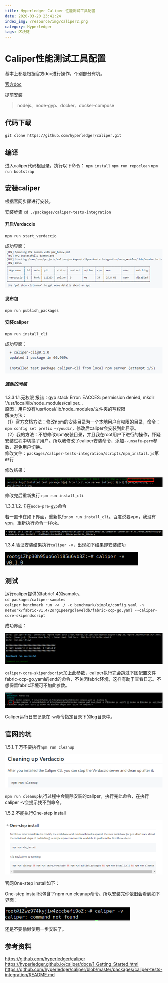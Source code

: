 ```yaml
---
title: Hyperledger Caliper 性能测试工具配置
date: 2020-03-20 23:41:24
index_img: /resource/img/caliper2.png
category: Hyperledger
tags: 区块链
---
```


# Caliper性能测试工具配置

基本上都是根据官方doc进行操作，个别部分有坑。

[官方doc](https://hyperledger.github.io/caliper/docs/1_Getting_Started.html)

提前安装

>nodejs、node-gyp、docker、docker-compose

## 代码下载

`git clone https://github.com/hyperledger/caliper.git`

## 编译

进入caliper代码根目录，执行以下命令：
`npm install`
`npm run repoclean`
`npm run bootstrap`

## 安装caliper
根据官网步骤进行安装。

[安装步骤](https://github.com/hyperledger/caliper/blob/master/packages/caliper-tests-integration/README.md)
`cd ./packages/caliper-tests-integration`

#### 开启Verdaccio
`npm run start_verdaccio`

成功界面：
![avatar](/resource/img/Picture1.png)

#### 发布包

`npm run publish_packages`

#### 安装caliper

`npm run install_cli`

成功界面：
![avatar](/resource/img/Picture2.png)

##### 遇到的问题

1.3.3.1.1.无权限
报错：gyp stack Error: EACCES: permission denied, mkdir '/usr/local/lib/node_modules/caliper...  
原因：用户没有/usr/local/lib/node_modules/文件夹的写权限  
解决方法：  
（1）官方文档方法：修改npm的安装目录为一个本地用户有权限的目录，命令：`npm config set prefix ~/youdir`，修改后caliper会安装到此目录。  
（2）我的方法：不想修改npm安装目录，并且我在root用户下进行的操作，怀疑安装过程中切换了用户。所以我修改了caliper安装命令，添加`--unsafe-perm`参数，避免用户切换。  
修改文件：`packages/caliper-tests-integration/scripts/npm_install.js`第`65`行  

修改结果：  

![avatar](/resource/img/Picture3.png)

修改完后重新执行 `npm run install_cli`  

1.3.3.1.2.卡在`node-pre-gyp`命令

若一直卡在如下界面，重新执行`npm run install_cli`。百度说要vpn，我没有vpn，重新执行命令一样ok。  

![avatar](/resource/img/Picture4.png)

1.3.4.验证安装结果执行`caliper -v`，出现如下结果即安装成功

![avatar](/resource/img/Picture5.png)


## 测试

运行caliper提供的fabric1.4的sample。  
`cd packages/caliper-samples`  
`caliper benchmark run -w ./ -c benchmark/simple/config.yaml -n network/fabric-v1.4/2org1peergoleveldb/fabric-ccp-go.yaml --caliper-core-skipendscript`  

成功界面：

![avatar](/resource/img/Picture6.png)

`caliper-core-skipendscript`加上此参数，caliper执行完会跳过下图配置文件fabric-ccp-go.yaml的end的命令，不关闭fabric环境，这样有助于查看日志。不想保留fabric环境可不加此参数。

![avatar](/resource/img/Picture7.png)

Caliper运行日志记录在-w命令指定目录下的log目录中。

## 官网的坑

1.5.1.千万不要执行`npm run cleanup`


![avatar](/resource/img/Picture8.png)


`npm run cleanup`执行过程中会删除安装的caliper，执行完此命令，在执行caliper -v会提示找不到命令。

1.5.2.不能执行One-step install

![avatar](/resource/img/Picture9.png)

官网One-step install如下：

One-step install也包含了npm run cleanup命令。所以安装完你依旧会看到如下界面：

![avatar](/resource/img/Picture10.png)

还是不要偷懒使用一步安装了。

## 参考资料

https://github.com/hyperledger/caliper  
https://hyperledger.github.io/caliper/docs/1_Getting_Started.html  
https://github.com/hyperledger/caliper/blob/master/packages/caliper-tests-integration/README.md  
